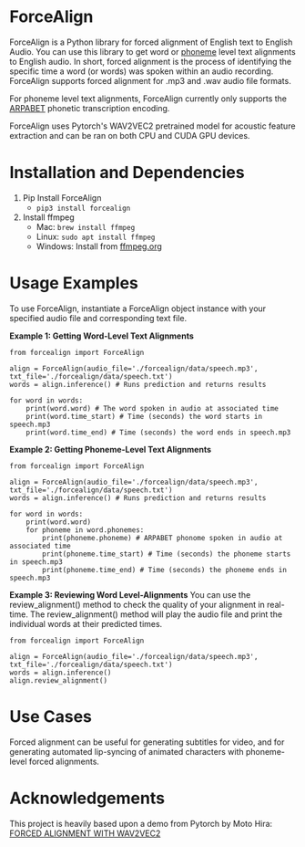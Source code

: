 # ForceAlign 
ForceAlign is a Python library for forced alignment of English text to English Audio. You can use this library to get word or [phoneme](https://en.wikipedia.org/wiki/Phoneme) level text alignments to English audio. In short, forced alignment is the process of identifying the specific time a word (or words) was spoken within an audio recording. ForceAlign supports forced alignment for .mp3 and .wav audio file formats.

For phoneme level text alignments, ForceAlign currently only supports the [ARPABET](https://en.wikipedia.org/wiki/ARPABET) phonetic transcription encoding. 

ForceAlign uses Pytorch's WAV2VEC2 pretrained model for acoustic feature extraction and can be ran on both CPU and CUDA GPU devices.

# Installation and Dependencies
1. Pip Install ForceAlign
	- `pip3 install forcealign`
2. Install ffmpeg
	- Mac: `brew install ffmpeg`
	- Linux: `sudo apt install ffmpeg`
	- Windows: Install from [ffmpeg.org](https://ffmpeg.org/download.html)

# Usage Examples
To use ForceAlign, instantiate a ForceAlign object instance with your specified audio file and corresponding text file. 

**Example 1: Getting Word-Level Text Alignments**
```
from forcealign import ForceAlign

align = ForceAlign(audio_file='./forcealign/data/speech.mp3', txt_file='./forcealign/data/speech.txt')
words = align.inference() # Runs prediction and returns results

for word in words:
	print(word.word) # The word spoken in audio at associated time
	print(word.time_start) # Time (seconds) the word starts in speech.mp3
	print(word.time_end) # Time (seconds) the word ends in speech.mp3

```

**Example 2: Getting Phoneme-Level Text Alignments**
```
from forcealign import ForceAlign

align = ForceAlign(audio_file='./forcealign/data/speech.mp3', txt_file='./forcealign/data/speech.txt')
words = align.inference() # Runs prediction and returns results

for word in words:
	print(word.word)
	for phoneme in word.phonemes:
		print(phoneme.phoneme) # ARPABET phonome spoken in audio at associated time
		print(phoneme.time_start) # Time (seconds) the phoneme starts in speech.mp3
		print(phoneme.time_end) # Time (seconds) the phoneme ends in speech.mp3

```

**Example 3: Reviewing Word Level-Alignments**
You can use the review_alignment() method to check the quality of your alignment in real-time. The review_alignment() method will play the audio file and print the individual words at their predicted times. 
```
from forcealign import ForceAlign

align = ForceAlign(audio_file='./forcealign/data/speech.mp3', txt_file='./forcealign/data/speech.txt')
words = align.inference() 
align.review_alignment()

```

# Use Cases
Forced alignment can be useful for generating subtitles for video, and for generating automated lip-syncing of animated characters with phoneme-level forced alignments. 

# Acknowledgements
This project is heavily based upon a demo from Pytorch by Moto Hira: [FORCED ALIGNMENT WITH WAV2VEC2](https://pytorch.org/audio/stable/tutorials/forced_alignment_tutorial.html)